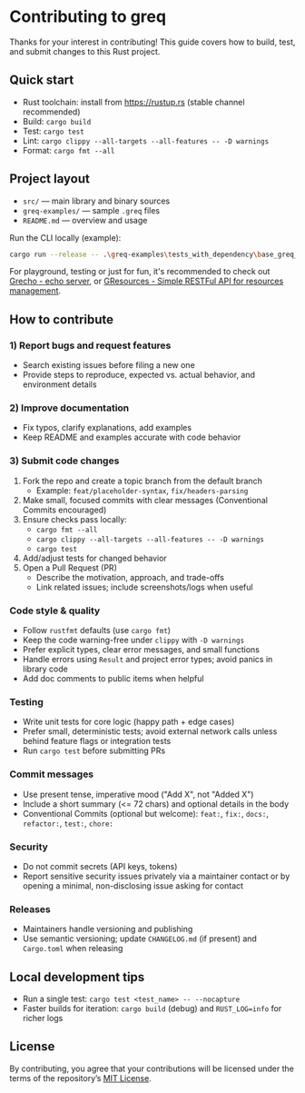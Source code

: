 # Contributing to greq

Thanks for your interest in contributing! This guide covers how to build, test, and submit changes to this Rust project.

## Quick start

- Rust toolchain: install from https://rustup.rs (stable channel recommended)
- Build: `cargo build`
- Test: `cargo test`
- Lint: `cargo clippy --all-targets --all-features -- -D warnings`
- Format: `cargo fmt --all`

## Project layout

- `src/` — main library and binary sources
- `greq-examples/` — sample `.greq` files
- `README.md` — overview and usage

Run the CLI locally (example):

```sh
cargo run --release -- .\greq-examples\tests_with_dependency\base_greq_files\01-simple-get.greq
```

For playground, testing or just for fun, it's recommended to check out [Grecho - echo server](https://github.com/sgchris/grecho), or [GResources - Simple RESTFul API for resources management](https://github.com/sgchris/gresources).


## How to contribute

### 1) Report bugs and request features

- Search existing issues before filing a new one
- Provide steps to reproduce, expected vs. actual behavior, and environment details

### 2) Improve documentation

- Fix typos, clarify explanations, add examples
- Keep README and examples accurate with code behavior

### 3) Submit code changes

1. Fork the repo and create a topic branch from the default branch
   - Example: `feat/placeholder-syntax`, `fix/headers-parsing`
2. Make small, focused commits with clear messages (Conventional Commits encouraged)
3. Ensure checks pass locally:
   - `cargo fmt --all`
   - `cargo clippy --all-targets --all-features -- -D warnings`
   - `cargo test`
4. Add/adjust tests for changed behavior
5. Open a Pull Request (PR)
   - Describe the motivation, approach, and trade-offs
   - Link related issues; include screenshots/logs when useful

### Code style & quality

- Follow `rustfmt` defaults (use `cargo fmt`)
- Keep the code warning-free under `clippy` with `-D warnings`
- Prefer explicit types, clear error messages, and small functions
- Handle errors using `Result` and project error types; avoid panics in library code
- Add doc comments to public items when helpful

### Testing

- Write unit tests for core logic (happy path + edge cases)
- Prefer small, deterministic tests; avoid external network calls unless behind feature flags or integration tests
- Run `cargo test` before submitting PRs

### Commit messages

- Use present tense, imperative mood ("Add X", not "Added X")
- Include a short summary (<= 72 chars) and optional details in the body
- Conventional Commits (optional but welcome): `feat:`, `fix:`, `docs:`, `refactor:`, `test:`, `chore:`

### Security

- Do not commit secrets (API keys, tokens)
- Report sensitive security issues privately via a maintainer contact or by opening a minimal, non-disclosing issue asking for contact

### Releases

- Maintainers handle versioning and publishing
- Use semantic versioning; update `CHANGELOG.md` (if present) and `Cargo.toml` when releasing

## Local development tips

- Run a single test: `cargo test <test_name> -- --nocapture`
- Faster builds for iteration: `cargo build` (debug) and `RUST_LOG=info` for richer logs

## License

By contributing, you agree that your contributions will be licensed under the terms of the repository’s [MIT License](./LICENSE).
